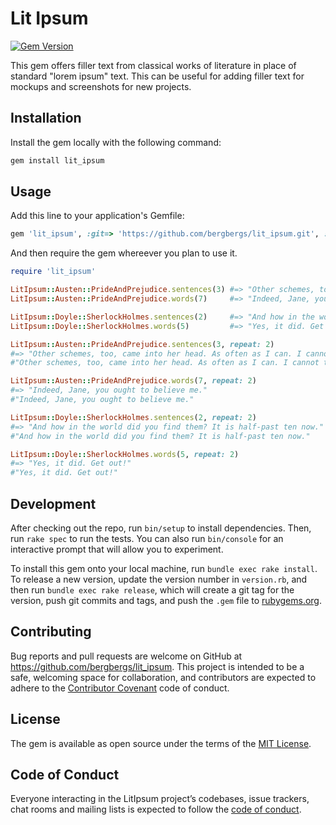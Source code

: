 # Lit Ipsum
[![Gem Version](https://badge.fury.io/rb/lit_ipsum.svg)](https://badge.fury.io/rb/lit_ipsum)

This gem offers filler text from classical works of literature in place of standard "lorem ipsum" text. This can be useful for adding filler text for mockups and screenshots for new projects.

## Installation

Install the gem locally with the following command:

```bash
gem install lit_ipsum
```

## Usage

Add this line to your application's Gemfile:

```ruby
gem 'lit_ipsum', :git=> 'https://github.com/bergbergs/lit_ipsum.git', :branch => 'master'
```

And then require the gem whereever you plan to use it.

```ruby
require 'lit_ipsum'

LitIpsum::Austen::PrideAndPrejudice.sentences(3) #=> "Other schemes, too, came into her head. As often as I can. I cannot think so very ill of Wickham."
LitIpsum::Austen::PrideAndPrejudice.words(7)     #=> "Indeed, Jane, you ought to believe me."

LitIpsum::Doyle::SherlockHolmes.sentences(2)     #=> "And how in the world did you find them? It is half-past ten now."
LitIpsum::Doyle::SherlockHolmes.words(5)         #=> "Yes, it did. Get out!"

LitIpsum::Austen::PrideAndPrejudice.sentences(3, repeat: 2) 
#=> "Other schemes, too, came into her head. As often as I can. I cannot think so very ill of Wickham."
#"Other schemes, too, came into her head. As often as I can. I cannot think so very ill of Wickham."

LitIpsum::Austen::PrideAndPrejudice.words(7, repeat: 2)
#=> "Indeed, Jane, you ought to believe me."
#"Indeed, Jane, you ought to believe me."

LitIpsum::Doyle::SherlockHolmes.sentences(2, repeat: 2)
#=> "And how in the world did you find them? It is half-past ten now."
#"And how in the world did you find them? It is half-past ten now."

LitIpsum::Doyle::SherlockHolmes.words(5, repeat: 2)
#=> "Yes, it did. Get out!"
#"Yes, it did. Get out!"
```


## Development

After checking out the repo, run `bin/setup` to install dependencies. Then, run `rake spec` to run the tests. You can also run `bin/console` for an interactive prompt that will allow you to experiment.

To install this gem onto your local machine, run `bundle exec rake install`. To release a new version, update the version number in `version.rb`, and then run `bundle exec rake release`, which will create a git tag for the version, push git commits and tags, and push the `.gem` file to [rubygems.org](https://rubygems.org).

## Contributing

Bug reports and pull requests are welcome on GitHub at https://github.com/bergbergs/lit_ipsum. This project is intended to be a safe, welcoming space for collaboration, and contributors are expected to adhere to the [Contributor Covenant](http://contributor-covenant.org) code of conduct.

## License

The gem is available as open source under the terms of the [MIT License](https://opensource.org/licenses/MIT).

## Code of Conduct

Everyone interacting in the LitIpsum project’s codebases, issue trackers, chat rooms and mailing lists is expected to follow the [code of conduct](https://github.com/bergbergs/lit_ipsum/blob/master/CODE_OF_CONDUCT.md).
